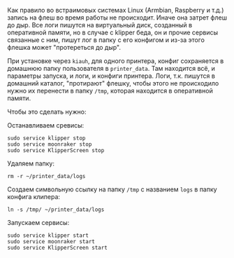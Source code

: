 Как правило во встраимовых системах Linux (Armbian, Raspberry и т.д.) запись на флеш во время работы не происходит. 
Иначе она затрет флеш до дыр. Все логи пишутся на виртуальный диск, созданный в оперативной памяти, но в случае с klipper беда, он и прочие сервисы связанные с ним, пишут лог в папку с его конфигом и из-за этого флешка может "протереться до дыр".

При установке через `kiauh`, для одного принтера, конфиг сохраняется в домашнюю папку пользователя в `printer_data`. Там находится всё, и параметры запуска, и логи, и конфиги принтера. Логи, т.к. пишутся в домашний каталог, "протирают" флешку, чтобы этого не происходило нужно их перенести в папку `/tmp`, которая находится в оперативной памяти. 

Чтобы это сделать нужно:

Останавливаем сревисы:

```shell
sudo service klipper stop
sudo service moonraker stop
sudo service KlipperScreen stop
```

Удаляем папку:

```shell
rm -r ~/printer_data/logs
```

Создаем символьную ссылку на папку `/tmp` с названием `logs` в папку конфига клипера:

```shell
ln -s /tmp/ ~/printer_data/logs
```

Запускаем сервисы:

```shell
sudo service klipper start
sudo service moonraker start
sudo service KlipperScreen start
```